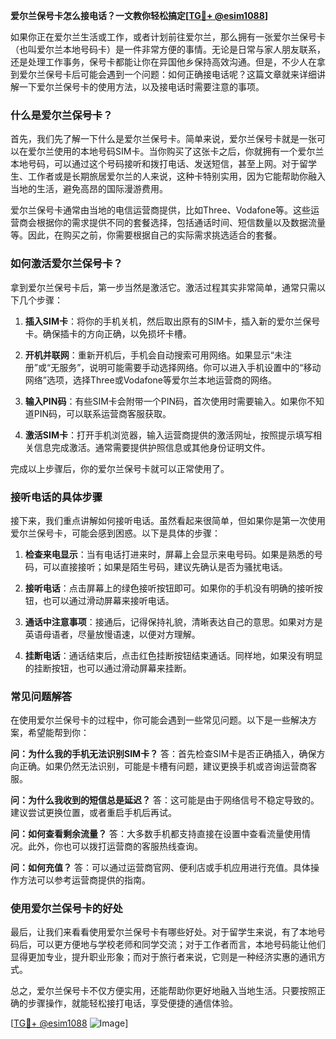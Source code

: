 **爱尔兰保号卡怎么接电话？一文教你轻松搞定[[TG💪+ @esim1088](https://t.me/s/esim1088)]**

如果你正在爱尔兰生活或工作，或者计划前往爱尔兰，那么拥有一张爱尔兰保号卡（也叫爱尔兰本地号码卡）是一件非常方便的事情。无论是日常与家人朋友联系，还是处理工作事务，保号卡都能让你在异国他乡保持高效沟通。但是，不少人在拿到爱尔兰保号卡后可能会遇到一个问题：如何正确接电话呢？这篇文章就来详细讲解一下爱尔兰保号卡的使用方法，以及接电话时需要注意的事项。

### 什么是爱尔兰保号卡？

首先，我们先了解一下什么是爱尔兰保号卡。简单来说，爱尔兰保号卡就是一张可以在爱尔兰使用的本地号码SIM卡。当你购买了这张卡之后，你就拥有一个爱尔兰本地号码，可以通过这个号码接听和拨打电话、发送短信，甚至上网。对于留学生、工作者或是长期旅居爱尔兰的人来说，这种卡特别实用，因为它能帮助你融入当地的生活，避免高昂的国际漫游费用。

爱尔兰保号卡通常由当地的电信运营商提供，比如Three、Vodafone等。这些运营商会根据你的需求提供不同的套餐选择，包括通话时间、短信数量以及数据流量等。因此，在购买之前，你需要根据自己的实际需求挑选适合的套餐。

### 如何激活爱尔兰保号卡？

拿到爱尔兰保号卡后，第一步当然是激活它。激活过程其实非常简单，通常只需以下几个步骤：

1. **插入SIM卡**：将你的手机关机，然后取出原有的SIM卡，插入新的爱尔兰保号卡。确保插卡的方向正确，以免损坏卡槽。
   
2. **开机并联网**：重新开机后，手机会自动搜索可用网络。如果显示“未注册”或“无服务”，说明可能需要手动选择网络。你可以进入手机设置中的“移动网络”选项，选择Three或Vodafone等爱尔兰本地运营商的网络。

3. **输入PIN码**：有些SIM卡会附带一个PIN码，首次使用时需要输入。如果你不知道PIN码，可以联系运营商客服获取。

4. **激活SIM卡**：打开手机浏览器，输入运营商提供的激活网址，按照提示填写相关信息完成激活。通常需要提供护照信息或其他身份证明文件。

完成以上步骤后，你的爱尔兰保号卡就可以正常使用了。

### 接听电话的具体步骤

接下来，我们重点讲解如何接听电话。虽然看起来很简单，但如果你是第一次使用爱尔兰保号卡，可能会感到困惑。以下是具体的步骤：

1. **检查来电显示**：当有电话打进来时，屏幕上会显示来电号码。如果是熟悉的号码，可以直接接听；如果是陌生号码，建议先确认是否为骚扰电话。

2. **接听电话**：点击屏幕上的绿色接听按钮即可。如果你的手机没有明确的接听按钮，也可以通过滑动屏幕来接听电话。

3. **通话中注意事项**：接通后，记得保持礼貌，清晰表达自己的意思。如果对方是英语母语者，尽量放慢语速，以便对方理解。

4. **挂断电话**：通话结束后，点击红色挂断按钮结束通话。同样地，如果没有明显的挂断按钮，也可以通过滑动屏幕来挂断。

### 常见问题解答

在使用爱尔兰保号卡的过程中，你可能会遇到一些常见问题。以下是一些解决方案，希望能帮到你：

**问：为什么我的手机无法识别SIM卡？**
答：首先检查SIM卡是否正确插入，确保方向正确。如果仍然无法识别，可能是卡槽有问题，建议更换手机或咨询运营商客服。

**问：为什么我收到的短信总是延迟？**
答：这可能是由于网络信号不稳定导致的。建议尝试更换位置，或者重启手机后再试。

**问：如何查看剩余流量？**
答：大多数手机都支持直接在设置中查看流量使用情况。此外，你也可以拨打运营商的客服热线查询。

**问：如何充值？**
答：可以通过运营商官网、便利店或手机应用进行充值。具体操作方法可以参考运营商提供的指南。

### 使用爱尔兰保号卡的好处

最后，让我们来看看使用爱尔兰保号卡有哪些好处。对于留学生来说，有了本地号码后，可以更方便地与学校老师和同学交流；对于工作者而言，本地号码能让他们显得更加专业，提升职业形象；而对于旅行者来说，它则是一种经济实惠的通讯方式。

总之，爱尔兰保号卡不仅方便实用，还能帮助你更好地融入当地生活。只要按照正确的步骤操作，就能轻松接打电话，享受便捷的通信体验。

[[TG💪+ @esim1088](https://t.me/s/esim1088) ![Image](https://i.postimg.cc/4NQfJmqS/Snipaste-2025-05-13-00-14-12.png)]